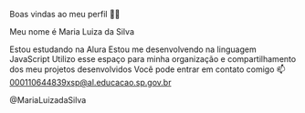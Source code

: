Boas vindas ao meu perfil 💙💙

Meu nome é Maria Luiza da Silva

Estou estudando na Alura
Estou me desenvolvendo na linguagem JavaScript
Utilizo esse espaço para minha organização e compartilhamento dos meu projetos desenvolvidos
Você pode entrar em contato comigo 📫
000110644839xsp@al.educacao.sp.gov.br

@MariaLuizadaSilva

